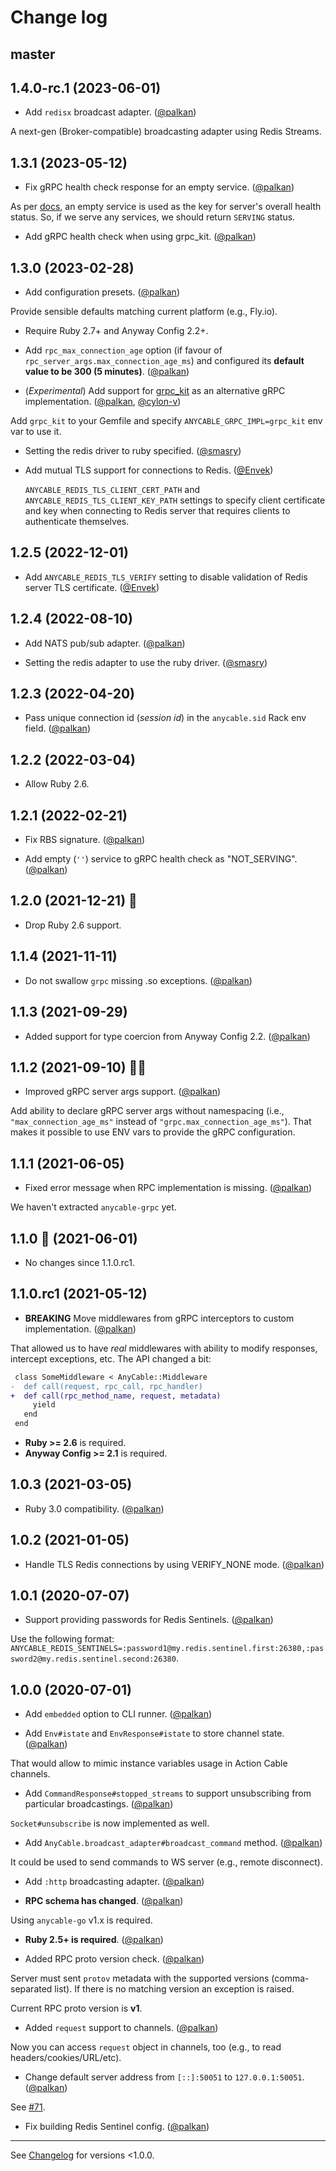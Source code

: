 # Change log

## master

## 1.4.0-rc.1 (2023-06-01)

- Add `redisx` broadcast adapter. ([@palkan][])

A next-gen (Broker-compatible) broadcasting adapter using Redis Streams.

## 1.3.1 (2023-05-12)

- Fix gRPC health check response for an empty service. ([@palkan][])

As per [docs](https://github.com/grpc/grpc/blob/master/doc/health-checking.md), an empty service is used as the key for server's overall health status. So, if we serve any services, we should return `SERVING` status.

- Add gRPC health check when using grpc_kit. ([@palkan][])

## 1.3.0 (2023-02-28)

- Add configuration presets. ([@palkan][])

Provide sensible defaults matching current platform (e.g., Fly.io).

- Require Ruby 2.7+ and Anyway Config 2.2+.

- Add `rpc_max_connection_age` option (if favour of `rpc_server_args.max_connection_age_ms`) and configured its **default value to be 300 (5 minutes)**. ([@palkan][])

- (_Experimental_) Add support for [grpc_kit](https://github.com/cookpad/grpc_kit) as an alternative gRPC implementation. ([@palkan][], [@cylon-v][])

Add `grpc_kit` to your Gemfile and specify `ANYCABLE_GRPC_IMPL=grpc_kit` env var to use it.

- Setting the redis driver to ruby specified. ([@smasry][])

- Add mutual TLS support for connections to Redis. ([@Envek][])

  `ANYCABLE_REDIS_TLS_CLIENT_CERT_PATH` and `ANYCABLE_REDIS_TLS_CLIENT_KEY_PATH` settings to specify client certificate and key when connecting to Redis server that requires clients to authenticate themselves.

## 1.2.5 (2022-12-01)

- Add `ANYCABLE_REDIS_TLS_VERIFY` setting to disable validation of Redis server TLS certificate. ([@Envek][])

## 1.2.4 (2022-08-10)

- Add NATS pub/sub adapter. ([@palkan][])

- Setting the redis adapter to use the ruby driver. ([@smasry][])

## 1.2.3 (2022-04-20)

- Pass unique connection id (_session id_) in the `anycable.sid` Rack env field. ([@palkan][])

## 1.2.2 (2022-03-04)

- Allow Ruby 2.6.

## 1.2.1 (2022-02-21)

- Fix RBS signature. ([@palkan][])

- Add empty (`''`) service to gRPC health check as "NOT_SERVING". ([@palkan][])

## 1.2.0 (2021-12-21) 🎄

- Drop Ruby 2.6 support.

## 1.1.4 (2021-11-11)

- Do not swallow `grpc` missing .so exceptions. ([@palkan][])

## 1.1.3 (2021-09-29)

- Added support for type coercion from Anyway Config 2.2. ([@palkan][])

## 1.1.2 (2021-09-10) 🤵👰

- Improved gRPC server args support. ([@palkan][])

Add ability to declare gRPC server args without namespacing (i.e., `"max_connection_age_ms"` instead of `"grpc.max_connection_age_ms"`). That makes it possible to use ENV vars to provide the gRPC configuration.

## 1.1.1 (2021-06-05)

- Fixed error message when RPC implementation is missing. ([@palkan][])

We haven't extracted `anycable-grpc` yet.

## 1.1.0 🚸 (2021-06-01)

- No changes since 1.1.0.rc1.

## 1.1.0.rc1 (2021-05-12)

- **BREAKING** Move middlewares from gRPC interceptors to custom implementation. ([@palkan][])

That allowed us to have _real_ middlewares with ability to modify responses, intercept exceptions, etc.
The API changed a bit:

```diff
 class SomeMiddleware < AnyCable::Middleware
-  def call(request, rpc_call, rpc_handler)
+  def call(rpc_method_name, request, metadata)
     yield
   end
 end
```

- **Ruby >= 2.6** is required.
- **Anyway Config >= 2.1** is required.

## 1.0.3 (2021-03-05)

- Ruby 3.0 compatibility. ([@palkan][])

## 1.0.2 (2021-01-05)

- Handle TLS Redis connections by using VERIFY_NONE mode. ([@palkan][])

## 1.0.1 (2020-07-07)

- Support providing passwords for Redis Sentinels. ([@palkan][])

Use the following format: `ANYCABLE_REDIS_SENTINELS=:password1@my.redis.sentinel.first:26380,:password2@my.redis.sentinel.second:26380`.

## 1.0.0 (2020-07-01)

- Add `embedded` option to CLI runner. ([@palkan][])

- Add `Env#istate` and `EnvResponse#istate` to store channel state. ([@palkan][])

That would allow to mimic instance variables usage in Action Cable channels.

- Add `CommandResponse#stopped_streams` to support unsubscribing from particular broadcastings. ([@palkan])

`Socket#unsubscribe` is now implemented as well.

- Add `AnyCable.broadcast_adapter#broadcast_command` method. ([@palkan][])

It could be used to send commands to WS server (e.g., remote disconnect).

- Add `:http` broadcasting adapter. ([@palkan][])

- **RPC schema has changed**. ([@palkan][])

Using `anycable-go` v1.x is required.

- **Ruby 2.5+ is required**. ([@palkan][])

- Added RPC proto version check. ([@palkan][])

Server must sent `protov` metadata with the supported versions (comma-separated list). If there is no matching version an exception is raised.

Current RPC proto version is **v1**.

- Added `request` support to channels. ([@palkan][])

Now you can access `request` object in channels, too (e.g., to read headers/cookies/URL/etc).

- Change default server address from `[::]:50051` to `127.0.0.1:50051`. ([@palkan][])

See [#71](https://github.com/anycable/anycable/pull/71).

- Fix building Redis Sentinel config. ([@palkan][])

---

See [Changelog](https://github.com/anycable/anycable/blob/0-6-stable/CHANGELOG.md) for versions <1.0.0.

[@palkan]: https://github.com/palkan
[@smasry]: https://github.com/smasry
[@Envek]: https://github.com/Envek
[@cylon-v]: https://github.com/cylon-v
